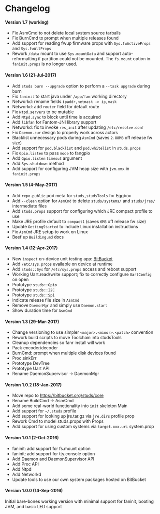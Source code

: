 # Changelog

#### Version 1.7 (working)
- Fix AsmCmd to not delete local system source tarballs
- Fix BurnCmd to prompt when multiple releases found
- Add support for reading fwup firmware props with `Sys.fwActiveProps` and `Sys.fwAllProps`
- Rework `/data` mount to use `Sys.mountData` and support auto-reformatting if partition
  could not be mounted.  The `fs.mount` option in `faninit.props` is no longer used.

#### Version 1.6 (21-Jul-2017)
- Add `studs burn --upgrade` option to perform a `--task upgrade` during burn
- Fix `faninit` to start java under `/app/fan` working directory
- Networkd: rename fields `ipaddr,netmask -> ip,mask`
- Networkd: add `router` field for default route
- Fix `Ntpd.servers` to be mutable
- Add `Ntpd.sync` to block until time is acquired
- Add `libfan` for Fantom-JNI library support
- Networkd: fix to invoke `res_init` after updating `/etc/resolve.conf`
- Fix `Daemon.cur` design to properly work across actors
- Blacklist unnecessary pods during `AsmCmd` (saves `2.88MB` off release fw size)
- Add support for `pod.blacklist` and `pod.whitelist` in `studs.props`
- Fix `Gpio.listen` to pass `mode` to fangpio
- Add `Gpio.listen` `timeout` argument
- Add `Sys.shutdown` method
- Add support for configuring JVM heap size with `jvm.xmx` in `faninit.props`

#### Version 1.5 (4-May-2017)
- Add `repo.public` pod.meta for `studs,studsTools` for Eggbox
- Add `--clean` option for `AsmCmd` to delete `studs/systems/` and `studs/jres/` intermediate files
- Add `studs.props` support for configuring which JRE compact profile to use
- Make JRE profile default to `compact1` (saves `6MB` off release fw size)
- Update `GettingStarted` to include Linux installation instructions
- Fix `AsmCmd` JRE setup to work on Linux
- Beef up `Building.md` docs

#### Version 1.4 (12-Apr-2017)
- New `inspect` on-device unit testing app: [BitBucket](https://bitbucket.org/studs/inspect)
- Add `/etc/sys.props` available on device at runtime
- Add `studs::Sys` for `/etc/sys.props` access and reboot support
- Working Uart.read/write support; fix to correctly configure `UartConfig` on open
- Prototype `studs::Gpio`
- Prototype `studs::I2C`
- Prototype `studs::Spi`
- Indicate release file size in `AsmCmd`
- Remove `DaemonMgr` and simply use `Daemon.start`
- Show duration time for `AsmCmd`

#### Version 1.3 (29-Mar-2017)
- Change versioning to use simpler `<major>.<minor>.<patch>` convention
- Rework build scripts to move Toolchain into studsTools
- Cleanup dependencies so fanr install will work
- Pack encoder/decoder
- BurnCmd: prompt when multiple disk devices found
- Proc.sinkErr
- Prototype DevTree
- Prototype Uart API
- Rename DaemonSupervisor -> DaemonMgr

#### Version 1.0.2 (18-Jan-2017)
- Move repo to https://bitbucket.org/studs/core
- Rename BuildCmd -> AsmCmd
- Add some real-world functionality into `init` skeleton Main
- Add support for `~/.studs` profile
- Add support for looking up jre.tar.gz via `jre.dirs` profile prop
- Rework Cmd to model studs.props with Props
- Add support for using custom systems via `target.xxx.uri` system.prop

#### Version 1.0.1 (2-Oct-2016)
- faninit: add support for fs.mount option
- faninit: add support for tty.console option
- Add Daemon and DaemonSupervisor API
- Add Proc API
- Add Ntpd
- Add Networkd
- Update tools to use our own system packages hosted on BitBucket

#### Version 1.0.0 (14-Sep-2016)
Initial bare-bones working version with minimal support
for faninit, booting JVM, and basic LED support
